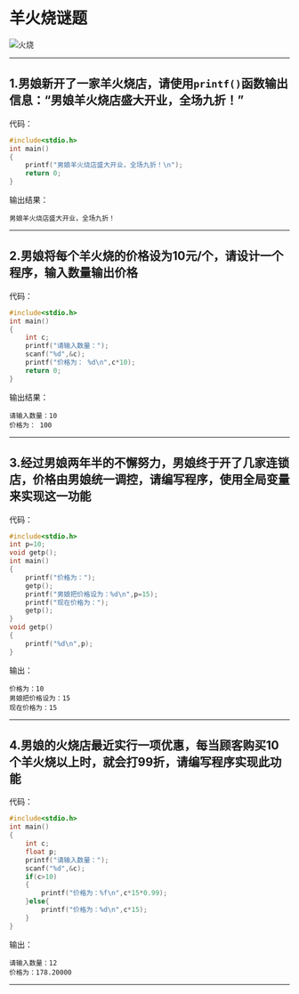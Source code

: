 # 羊火烧谜题

![火烧](https://s2.loli.net/2025/01/16/YmWhv8rFOgbeRMq.jpg)

---

## 1.男娘新开了一家羊火烧店，请使用`printf()`函数输出信息：“男娘羊火烧店盛大开业，全场九折！”

代码：

```c
#include<stdio.h>
int main()
{
    printf("男娘羊火烧店盛大开业，全场九折！\n");
    return 0;
}
```

输出结果：

```
男娘羊火烧店盛大开业，全场九折！
```

---

## 2.男娘将每个羊火烧的价格设为10元/个，请设计一个程序，输入数量输出价格

代码：

```c
#include<stdio.h>
int main()
{
    int c;
    printf("请输入数量：");
    scanf("%d",&c);
    printf("价格为： %d\n",c*10);
    return 0;
}
```

输出结果：

```
请输入数量：10
价格为： 100
```

---

## 3.经过男娘两年半的不懈努力，男娘终于开了几家连锁店，价格由男娘统一调控，请编写程序，使用全局变量来实现这一功能

代码：

```c
#include<stdio.h>
int p=10;
void getp();
int main()
{
    printf("价格为：");
    getp();
    printf("男娘把价格设为：%d\n",p=15);
    printf("现在价格为：");
    getp();
}
void getp()
{
    printf("%d\n",p);
}
```

输出：

```
价格为：10
男娘把价格设为：15
现在价格为：15
```

---

## 4.男娘的火烧店最近实行一项优惠，每当顾客购买10个羊火烧以上时，就会打99折，请编写程序实现此功能

代码：

```c
#include<stdio.h>
int main()
{
    int c;
    float p;
    printf("请输入数量：");
    scanf("%d",&c);
    if(c>10)
    {
        printf("价格为：%f\n",c*15*0.99);
    }else{
        printf("价格为：%d\n",c*15);
    }
}
```

输出：

```
请输入数量：12
价格为：178.20000
```

---
